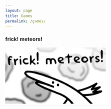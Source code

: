 ```yaml
---
layout: page
title: Games
permalink: /games/
---
```


### frick! meteors!

![frick meteors promo banner](images/banner.jpg)
